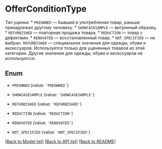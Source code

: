 # OfferConditionType

Тип уценки:  * `PREOWNED` —  бывший в употреблении товар, раньше принадлежал другому человеку. * `SHOWCASESAMPLE` — витринный образец. * `REFURBISHED` — повторная продажа товара. * `REDUCTION` — товар с дефектами. * `RENOVATED` — восстановленный товар. * `NOT_SPECIFIED` — не выбран.  `REFURBISHED` — специальное значение для одежды, обуви и аксессуаров. Используется только для уцененных товаров из этой категории. Другие значения для одежды, обуви и аксессуаров не используются. 

## Enum

* `PREOWNED` (value: `'PREOWNED'`)

* `SHOWCASESAMPLE` (value: `'SHOWCASESAMPLE'`)

* `REFURBISHED` (value: `'REFURBISHED'`)

* `REDUCTION` (value: `'REDUCTION'`)

* `RENOVATED` (value: `'RENOVATED'`)

* `NOT_SPECIFIED` (value: `'NOT_SPECIFIED'`)

[[Back to Model list]](../README.md#documentation-for-models) [[Back to API list]](../README.md#documentation-for-api-endpoints) [[Back to README]](../README.md)


